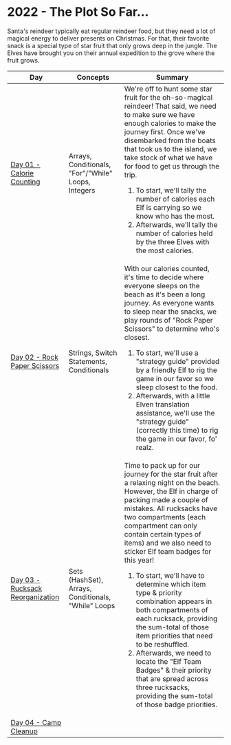 # 2022 - The Plot So Far...

Santa's reindeer typically eat regular reindeer food, but they need a lot of magical energy to deliver presents on Christmas. For that, their favorite snack is a special type of star fruit that only grows deep in the jungle. The Elves have brought you on their annual expedition to the grove where the fruit grows.

|                              Day                              |               Concepts               | Summary  |
| ------------------------------------------------------------- | ------------------------------------ | -------- |
| [Day 01 - Calorie Counting](./day01) | Arrays, Conditionals, "For"/"While" Loops, Integers | We're off to hunt some star fruit for the oh-so-magical reindeer! That said, we need to make sure we have enough calories to make the journey first. Once we've disembarked from the boats that took us to the island, we take stock of what we have for food to get us through the trip. <ol><li>To start, we'll tally the number of calories each Elf is carrying so we know who has the most.</li><li>Afterwards, we'll tally the number of calories held by the three Elves with the most calories.</li></ol> |
| [Day 02 - Rock Paper Scissors](./day02) | Strings, Switch Statements, Conditionals | With our calories counted, it's time to decide where everyone sleeps on the beach as it's been a long journey. As everyone wants to sleep near the snacks, we play rounds of "Rock Paper Scissors" to determine who's closest. <ol><li>To start, we'll use a "strategy guide" provided by a friendly Elf to rig the game in our favor so we sleep closest to the food.</li><li>Afterwards, with a little Elven translation assistance, we'll use the "strategy guide" (correctly this time) to rig the game in our favor, fo' realz.</li><ol> |
| [Day 03 - Rucksack Reorganization](./day03) | Sets (HashSet), Arrays, Conditionals, "While" Loops | Time to pack up for our journey for the star fruit after a relaxing night on the beach. However, the Elf in charge of packing made a couple of mistakes. All rucksacks have two compartments (each compartment can only contain certain types of items) and we also need to sticker Elf team badges for this year! <ol><li>To start, we'll have to determine which item type & priority combination appears in both compartments of each rucksack, providing the sum-total of those item priorities that need to be reshuffled.</li><li>Afterwards, we need to locate the "Elf Team Badges" & their priority that are spread across three rucksacks, providing the sum-total of those badge priorities.</li><ol> |
| [Day 04 - Camp Cleanup](./day04) | 
